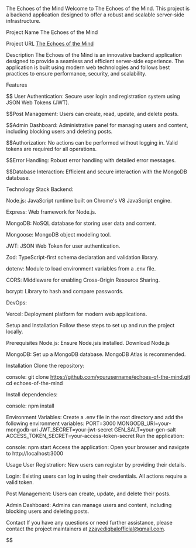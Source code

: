 The Echoes of the Mind
Welcome to The Echoes of the Mind. This project is a backend application designed to offer a robust and scalable server-side infrastructure.

Project Name
The Echoes of the Mind

Project URL
[The Echoes of the Mind](https://echoes-of-the-mind.vercel.app/)

Description
The Echoes of the Mind is an innovative backend application designed to provide a seamless and efficient server-side experience. The application is built using modern web technologies and follows best practices to ensure performance, security, and scalability.

Features

$$
User Authentication: Secure user login and registration system using JSON Web Tokens (JWT).

$$Post Management: Users can create, read, update, and delete posts.

$$Admin Dashboard: Administrative panel for managing users and content, including blocking users and deleting posts.

$$Authorization: No actions can be performed without logging in. Valid tokens are required for all operations.

$$Error Handling: Robust error handling with detailed error messages.

$$Database Interaction: Efficient and secure interaction with the MongoDB database.

Technology Stack
Backend:

Node.js: JavaScript runtime built on Chrome's V8 JavaScript engine.

Express: Web framework for Node.js.

MongoDB: NoSQL database for storing user data and content.

Mongoose: MongoDB object modeling tool.

JWT: JSON Web Token for user authentication.

Zod: TypeScript-first schema declaration and validation library.

dotenv: Module to load environment variables from a .env file.

CORS: Middleware for enabling Cross-Origin Resource Sharing.

bcrypt: Library to hash and compare passwords.

DevOps:

Vercel: Deployment platform for modern web applications.

Setup and Installation
Follow these steps to set up and run the project locally.

Prerequisites
Node.js: Ensure Node.jsis installed. Download Node.js

MongoDB: Set up a MongoDB database. MongoDB Atlas is recommended.

Installation
Clone the repository:

console:
git clone https://github.com/yourusername/echoes-of-the-mind.git
cd echoes-of-the-mind

Install dependencies:

console:
npm install


Environment Variables: Create a .env file in the root directory and add the following environment variables:
PORT=3000
MONGODB_URI=your-mongodb-uri
JWT_SECRET=your-jwt-secret
GEN_SALT=your-gen-salt
ACCESS_TOKEN_SECRET=your-access-token-secret
Run the application:

console:
npm start
Access the application: Open your browser and navigate to http://localhost:3000

Usage
User Registration: New users can register by providing their details.

Login: Existing users can log in using their credentials. All actions require a valid token.

Post Management: Users can create, update, and delete their posts.

Admin Dashboard: Admins can manage users and content, including blocking users and deleting posts.

Contact
If you have any questions or need further assistance, please contact the project maintainers at zzayediqbalofficial@gmail.com.


$$
